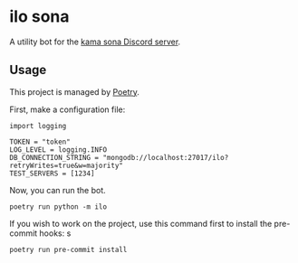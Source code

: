 # ilo sona

A utility bot for the [kama sona Discord server](https://discord.gg/ChC6qtVsSE).

## Usage

This project is managed by [Poetry](https://python-poetry.org).

First, make a configuration file:

```
import logging

TOKEN = "token"
LOG_LEVEL = logging.INFO
DB_CONNECTION_STRING = "mongodb://localhost:27017/ilo?retryWrites=true&w=majority"
TEST_SERVERS = [1234]
```

Now, you can run the bot.

```
poetry run python -m ilo
```

If you wish to work on the project, use this command first to install the pre-commit hooks:
s
```
poetry run pre-commit install
```
